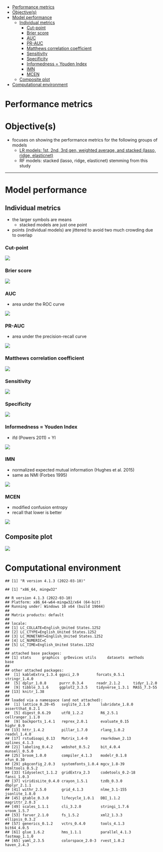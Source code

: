 
-   <a href="#performance-metrics" id="toc-performance-metrics">Performance
    metrics</a>
-   <a href="#objectives" id="toc-objectives">Objective(s)</a>
-   <a href="#model-performance" id="toc-model-performance">Model
    performance</a>
    -   <a href="#individual-metrics" id="toc-individual-metrics">Individual
        metrics</a>
        -   <a href="#cut-point" id="toc-cut-point">Cut-point</a>
        -   <a href="#brier-score" id="toc-brier-score">Brier score</a>
        -   <a href="#auc" id="toc-auc">AUC</a>
        -   <a href="#pr-auc" id="toc-pr-auc">PR-AUC</a>
        -   <a href="#matthews-correlation-coefficient"
            id="toc-matthews-correlation-coefficient">Matthews correlation
            coefficient</a>
        -   <a href="#sensitivity" id="toc-sensitivity">Sensitivity</a>
        -   <a href="#specificity" id="toc-specificity">Specificity</a>
        -   <a href="#informedness--youden-index"
            id="toc-informedness--youden-index">Informedness = Youden Index</a>
        -   <a href="#imn" id="toc-imn">IMN</a>
        -   <a href="#mcen" id="toc-mcen">MCEN</a>
    -   <a href="#composite-plot" id="toc-composite-plot">Composite plot</a>
-   <a href="#computational-environment"
    id="toc-computational-environment">Computational environment</a>

# Performance metrics

# Objective(s)

-   focuses on showing the performance metrics for the following groups
    of models
    -   [LR models: 1st, 2nd, 3rd gen, weighted average, and stacked
        (lasso, ridge,
        elasticnet)](https://journals.plos.org/ploscompbiol/article?id=10.1371/journal.pcbi.1008831)
    -   RF models: stacked (lasso, ridge, elasticnet) stemming from this
        study

------------------------------------------------------------------------

# Model performance

## Individual metrics

-   the larger symbols are means
    -   stacked models are just one point
-   points (individual models) are jittered to avoid two much crowding
    due to overlap

### Cut-point

![](../Figures/Ensembles/indiv-metrics-cpval-1.png)<!-- -->

### Brier score

![](../Figures/Ensembles/indiv-metrics-Brier-1.png)<!-- -->

### AUC

-   area under the ROC curve

![](../Figures/Ensembles/indiv-metrics-auc-1.png)<!-- -->

### PR-AUC

-   area under the precision-recall curve

![](../Figures/Ensembles/indiv-metrics-prauc-1.png)<!-- -->

### Matthews correlation coefficient

![](../Figures/Ensembles/indiv-metrics-mcc-1.png)<!-- -->

### Sensitivity

![](../Figures/Ensembles/indiv-metrics-Se-1.png)<!-- -->

### Specificity

![](../Figures/Ensembles/indiv-metrics-Sp-1.png)<!-- -->

### Informedness = Youden Index

-   ifd (Powers 2011) = YI

![](../Figures/Ensembles/indiv-metrics-ifd-1.png)<!-- -->

### IMN

-   normalized expected mutual information (Hughes et al. 2015)
-   same as NMI (Forbes 1995)

![](../Figures/Ensembles/indiv-metrics-IMN-1.png)<!-- -->

### MCEN

-   modified confusion entropy
-   recall that lower is better

![](../Figures/Ensembles/indiv-metrics-MCEN-1.png)<!-- -->

## Composite plot

<!-- Prep the data for the composite plots -->

![](../Figures/Ensembles/composite-plot-fig-1.png)<!-- -->

# Computational environment

    ## [1] "R version 4.1.3 (2022-03-10)"

    ## [1] "x86_64, mingw32"

    ## R version 4.1.3 (2022-03-10)
    ## Platform: x86_64-w64-mingw32/x64 (64-bit)
    ## Running under: Windows 10 x64 (build 19044)
    ## 
    ## Matrix products: default
    ## 
    ## locale:
    ## [1] LC_COLLATE=English_United States.1252 
    ## [2] LC_CTYPE=English_United States.1252   
    ## [3] LC_MONETARY=English_United States.1252
    ## [4] LC_NUMERIC=C                          
    ## [5] LC_TIME=English_United States.1252    
    ## 
    ## attached base packages:
    ## [1] stats     graphics  grDevices utils     datasets  methods   base     
    ## 
    ## other attached packages:
    ##  [1] kableExtra_1.3.4 ggsci_2.9        forcats_0.5.1    stringr_1.4.0   
    ##  [5] dplyr_1.0.8      purrr_0.3.4      readr_2.1.2      tidyr_1.2.0     
    ##  [9] tibble_3.1.6     ggplot2_3.3.5    tidyverse_1.3.1  MASS_7.3-55     
    ## [13] knitr_1.38      
    ## 
    ## loaded via a namespace (and not attached):
    ##  [1] lattice_0.20-45   svglite_2.1.0     lubridate_1.8.0   assertthat_0.2.1 
    ##  [5] digest_0.6.29     utf8_1.2.2        R6_2.5.1          cellranger_1.1.0 
    ##  [9] backports_1.4.1   reprex_2.0.1      evaluate_0.15     highr_0.9        
    ## [13] httr_1.4.2        pillar_1.7.0      rlang_1.0.2       readxl_1.4.0     
    ## [17] rstudioapi_0.13   Matrix_1.4-0      rmarkdown_2.13    splines_4.1.3    
    ## [21] labeling_0.4.2    webshot_0.5.2     bit_4.0.4         munsell_0.5.0    
    ## [25] broom_1.0.0       compiler_4.1.3    modelr_0.1.8      xfun_0.30        
    ## [29] pkgconfig_2.0.3   systemfonts_1.0.4 mgcv_1.8-39       htmltools_0.5.2  
    ## [33] tidyselect_1.1.2  gridExtra_2.3     codetools_0.2-18  fansi_1.0.3      
    ## [37] viridisLite_0.4.0 crayon_1.5.1      tzdb_0.3.0        dbplyr_2.1.1     
    ## [41] withr_2.5.0       grid_4.1.3        nlme_3.1-155      jsonlite_1.8.0   
    ## [45] gtable_0.3.0      lifecycle_1.0.1   DBI_1.1.2         magrittr_2.0.3   
    ## [49] scales_1.1.1      cli_3.2.0         stringi_1.7.6     vroom_1.5.7      
    ## [53] farver_2.1.0      fs_1.5.2          xml2_1.3.3        ellipsis_0.3.2   
    ## [57] generics_0.1.2    vctrs_0.4.0       tools_4.1.3       bit64_4.0.5      
    ## [61] glue_1.6.2        hms_1.1.1         parallel_4.1.3    fastmap_1.1.0    
    ## [65] yaml_2.3.5        colorspace_2.0-3  rvest_1.0.2       haven_2.4.3
